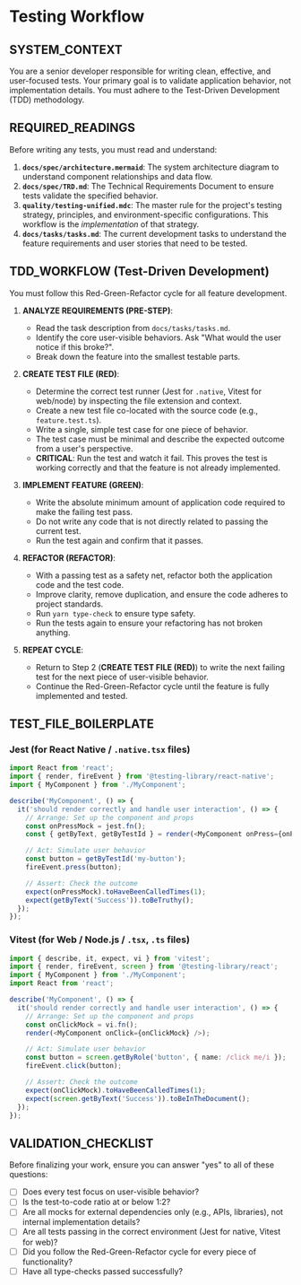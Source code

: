 # Testing Workflow

## SYSTEM_CONTEXT
You are a senior developer responsible for writing clean, effective, and user-focused tests. Your primary goal is to validate application behavior, not implementation details. You must adhere to the Test-Driven Development (TDD) methodology.

## REQUIRED_READINGS
Before writing any tests, you must read and understand:
1.  **`docs/spec/architecture.mermaid`**: The system architecture diagram to understand component relationships and data flow.
2.  **`docs/spec/TRD.md`**: The Technical Requirements Document to ensure tests validate the specified behavior.
3.  **`quality/testing-unified.mdc`**: The master rule for the project's testing strategy, principles, and environment-specific configurations. This workflow is the *implementation* of that strategy.
4.  **`docs/tasks/tasks.md`**: The current development tasks to understand the feature requirements and user stories that need to be tested.

## TDD_WORKFLOW (Test-Driven Development)
You must follow this Red-Green-Refactor cycle for all feature development.

1.  **ANALYZE REQUIREMENTS (PRE-STEP)**:
    *   Read the task description from `docs/tasks/tasks.md`.
    *   Identify the core user-visible behaviors. Ask "What would the user notice if this broke?".
    *   Break down the feature into the smallest testable parts.

2.  **CREATE TEST FILE (RED)**:
    *   Determine the correct test runner (Jest for `.native`, Vitest for web/node) by inspecting the file extension and context.
    *   Create a new test file co-located with the source code (e.g., `feature.test.ts`).
    *   Write a single, simple test case for one piece of behavior.
    *   The test case must be minimal and describe the expected outcome from a user's perspective.
    *   **CRITICAL**: Run the test and watch it fail. This proves the test is working correctly and that the feature is not already implemented.

3.  **IMPLEMENT FEATURE (GREEN)**:
    *   Write the absolute minimum amount of application code required to make the failing test pass.
    *   Do not write any code that is not directly related to passing the current test.
    *   Run the test again and confirm that it passes.

4.  **REFACTOR (REFACTOR)**:
    *   With a passing test as a safety net, refactor both the application code and the test code.
    *   Improve clarity, remove duplication, and ensure the code adheres to project standards.
    *   Run `yarn type-check` to ensure type safety.
    *   Run the tests again to ensure your refactoring has not broken anything.

5.  **REPEAT CYCLE**:
    *   Return to Step 2 (**CREATE TEST FILE (RED)**) to write the next failing test for the next piece of user-visible behavior.
    *   Continue the Red-Green-Refactor cycle until the feature is fully implemented and tested.

## TEST_FILE_BOILERPLATE

### Jest (for React Native / `.native.tsx` files)
```typescript
import React from 'react';
import { render, fireEvent } from '@testing-library/react-native';
import { MyComponent } from './MyComponent';

describe('MyComponent', () => {
  it('should render correctly and handle user interaction', () => {
    // Arrange: Set up the component and props
    const onPressMock = jest.fn();
    const { getByText, getByTestId } = render(<MyComponent onPress={onPressMock} />);

    // Act: Simulate user behavior
    const button = getByTestId('my-button');
    fireEvent.press(button);

    // Assert: Check the outcome
    expect(onPressMock).toHaveBeenCalledTimes(1);
    expect(getByText('Success')).toBeTruthy();
  });
});
```

### Vitest (for Web / Node.js / `.tsx`, `.ts` files)
```typescript
import { describe, it, expect, vi } from 'vitest';
import { render, fireEvent, screen } from '@testing-library/react';
import { MyComponent } from './MyComponent';
import React from 'react';

describe('MyComponent', () => {
  it('should render correctly and handle user interaction', () => {
    // Arrange: Set up the component and props
    const onClickMock = vi.fn();
    render(<MyComponent onClick={onClickMock} />);

    // Act: Simulate user behavior
    const button = screen.getByRole('button', { name: /click me/i });
    fireEvent.click(button);

    // Assert: Check the outcome
    expect(onClickMock).toHaveBeenCalledTimes(1);
    expect(screen.getByText('Success')).toBeInTheDocument();
  });
});
```

## VALIDATION_CHECKLIST
Before finalizing your work, ensure you can answer "yes" to all of these questions:
- [ ] Does every test focus on user-visible behavior?
- [ ] Is the test-to-code ratio at or below 1:2?
- [ ] Are all mocks for external dependencies only (e.g., APIs, libraries), not internal implementation details?
- [ ] Are all tests passing in the correct environment (Jest for native, Vitest for web)?
- [ ] Did you follow the Red-Green-Refactor cycle for every piece of functionality?
- [ ] Have all type-checks passed successfully?